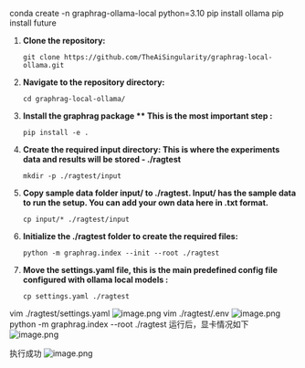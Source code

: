 conda create -n graphrag-ollama-local python=3.10
pip install ollama
pip install future

1. **Clone the repository:**
    
    ```shell
    git clone https://github.com/TheAiSingularity/graphrag-local-ollama.git
    ```
    
2. **Navigate to the repository directory:**
    
    ```shell
    cd graphrag-local-ollama/
    ```
    
3. **Install the graphrag package ** This is the most important step :**
    
    ```shell
    pip install -e .
    ```
    
4. **Create the required input directory: This is where the experiments data and results will be stored - ./ragtest**
    
    ```shell
    mkdir -p ./ragtest/input
    ```
    
5. **Copy sample data folder input/ to ./ragtest. Input/ has the sample data to run the setup. You can add your own data here in .txt format.**
    
    ```shell
    cp input/* ./ragtest/input
    ```
    
6. **Initialize the ./ragtest folder to create the required files:**
    
    ```shell
    python -m graphrag.index --init --root ./ragtest
    ```
    
7. **Move the settings.yaml file, this is the main predefined config file configured with ollama local models :**
    
    ```shell
    cp settings.yaml ./ragtest
    ```

vim ./ragtest/settings.yaml
![image.png](https://gitee.com/hxc8/images9/raw/master/img/202409072011959.png)
vim ./ragtest/.env
![image.png](https://gitee.com/hxc8/images9/raw/master/img/202409072011805.png)
python -m graphrag.index --root ./ragtest   运行后，显卡情况如下
![image.png](https://gitee.com/hxc8/images9/raw/master/img/202409072012163.png)

执行成功
![image.png](https://gitee.com/hxc8/images9/raw/master/img/202409072015473.png)

